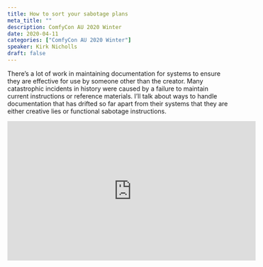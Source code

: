 ```yaml
---
title: How to sort your sabotage plans
meta_title: ""
description: ComfyCon AU 2020 Winter
date: 2020-04-11
categories: ["ComfyCon AU 2020 Winter"]
speaker: Kirk Nicholls
draft: false
---
```

There’s a lot of work in maintaining documentation for systems to ensure they are effective for use by someone other than the creator. Many catastrophic incidents in history were caused by a failure to maintain current instructions or reference materials. I’ll talk about ways to handle documentation that has drifted so far apart from their systems that they are either creative lies or functional sabotage instructions.

<iframe width="560" height="315" src="https://www.youtube.com/embed/GXPPw7NH_a0?si=3itKGQVSKo68ySom" title="YouTube video player" frameborder="0" allow="accelerometer; autoplay; clipboard-write; encrypted-media; gyroscope; picture-in-picture; web-share" allowfullscreen></iframe>

